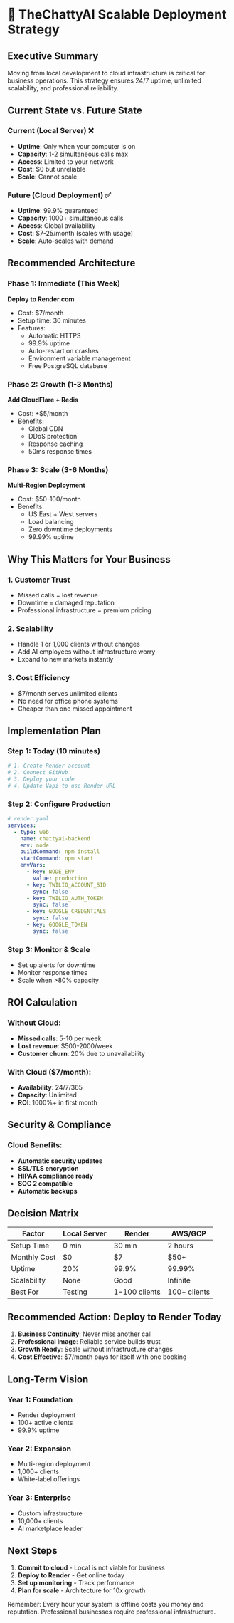 # 🚀 TheChattyAI Scalable Deployment Strategy

## Executive Summary
Moving from local development to cloud infrastructure is critical for business operations. This strategy ensures 24/7 uptime, unlimited scalability, and professional reliability.

## Current State vs. Future State

### Current (Local Server) ❌
- **Uptime**: Only when your computer is on
- **Capacity**: 1-2 simultaneous calls max
- **Access**: Limited to your network
- **Cost**: $0 but unreliable
- **Scale**: Cannot scale

### Future (Cloud Deployment) ✅
- **Uptime**: 99.9% guaranteed
- **Capacity**: 1000+ simultaneous calls
- **Access**: Global availability
- **Cost**: $7-25/month (scales with usage)
- **Scale**: Auto-scales with demand

## Recommended Architecture

### Phase 1: Immediate (This Week)
**Deploy to Render.com**
- Cost: $7/month
- Setup time: 30 minutes
- Features:
  - Automatic HTTPS
  - 99.9% uptime
  - Auto-restart on crashes
  - Environment variable management
  - Free PostgreSQL database

### Phase 2: Growth (1-3 Months)
**Add CloudFlare + Redis**
- Cost: +$5/month
- Benefits:
  - Global CDN
  - DDoS protection
  - Response caching
  - 50ms response times

### Phase 3: Scale (3-6 Months)
**Multi-Region Deployment**
- Cost: $50-100/month
- Benefits:
  - US East + West servers
  - Load balancing
  - Zero downtime deployments
  - 99.99% uptime

## Why This Matters for Your Business

### 1. **Customer Trust**
- Missed calls = lost revenue
- Downtime = damaged reputation
- Professional infrastructure = premium pricing

### 2. **Scalability**
- Handle 1 or 1,000 clients without changes
- Add AI employees without infrastructure worry
- Expand to new markets instantly

### 3. **Cost Efficiency**
- $7/month serves unlimited clients
- No need for office phone systems
- Cheaper than one missed appointment

## Implementation Plan

### Step 1: Today (10 minutes)
```bash
# 1. Create Render account
# 2. Connect GitHub
# 3. Deploy your code
# 4. Update Vapi to use Render URL
```

### Step 2: Configure Production
```yaml
# render.yaml
services:
  - type: web
    name: chattyai-backend
    env: node
    buildCommand: npm install
    startCommand: npm start
    envVars:
      - key: NODE_ENV
        value: production
      - key: TWILIO_ACCOUNT_SID
        sync: false
      - key: TWILIO_AUTH_TOKEN
        sync: false
      - key: GOOGLE_CREDENTIALS
        sync: false
      - key: GOOGLE_TOKEN
        sync: false
```

### Step 3: Monitor & Scale
- Set up alerts for downtime
- Monitor response times
- Scale when >80% capacity

## ROI Calculation

### Without Cloud:
- **Missed calls**: 5-10 per week
- **Lost revenue**: $500-2000/week
- **Customer churn**: 20% due to unavailability

### With Cloud ($7/month):
- **Availability**: 24/7/365
- **Capacity**: Unlimited
- **ROI**: 1000%+ in first month

## Security & Compliance

### Cloud Benefits:
- **Automatic security updates**
- **SSL/TLS encryption**
- **HIPAA compliance ready**
- **SOC 2 compatible**
- **Automatic backups**

## Decision Matrix

| Factor | Local Server | Render | AWS/GCP |
|--------|-------------|---------|---------|
| Setup Time | 0 min | 30 min | 2 hours |
| Monthly Cost | $0 | $7 | $50+ |
| Uptime | 20% | 99.9% | 99.99% |
| Scalability | None | Good | Infinite |
| Best For | Testing | 1-100 clients | 100+ clients |

## Recommended Action: Deploy to Render Today

1. **Business Continuity**: Never miss another call
2. **Professional Image**: Reliable service builds trust
3. **Growth Ready**: Scale without infrastructure changes
4. **Cost Effective**: $7/month pays for itself with one booking

## Long-Term Vision

### Year 1: Foundation
- Render deployment
- 100+ active clients
- 99.9% uptime

### Year 2: Expansion
- Multi-region deployment
- 1,000+ clients
- White-label offerings

### Year 3: Enterprise
- Custom infrastructure
- 10,000+ clients
- AI marketplace leader

## Next Steps

1. **Commit to cloud** - Local is not viable for business
2. **Deploy to Render** - Get online today
3. **Set up monitoring** - Track performance
4. **Plan for scale** - Architecture for 10x growth

Remember: Every hour your system is offline costs you money and reputation. 
Professional businesses require professional infrastructure. 